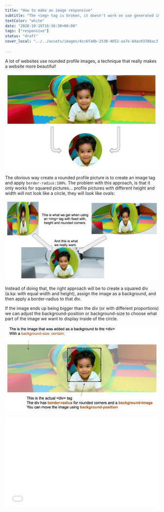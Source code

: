 ```yaml
---
title: "How to make an image responsive"
subtitle: "The <img> tag is broken, it doesn't work on use generated images because they loose proportions, here is how to work around it."
textColor: "white"
date: "2020-10-19T16:36:30+00:00"
tags: ["responsive"]
status: "draft"
cover_local: "../../assets/images/4cc6fa0b-2530-4052-aa7e-8dac03788ac3.png"

---
```


A lot of websites use rounded profile images, a technique that really makes a website more beautiful!

![Rounded Image Example](../../assets/images/9edb713a-3a80-442a-9fc5-dd5caa9da62fScreenShot20190524at114329AM.png)

The obvious way create a rounded profile picture is to create an image tag and apply `border-radius:100%`. The problem with this approach, is that it only works for squared pictures... profile pictures with different height and width will not look like a circle, they will look like ovals: 

![Image tag vs div with background-image](../../assets/images/596b5833-09a1-4ff0-8718-bc7ba4dd995dScreenShot20190524at42229PM.png)

Instead of doing that, the right approach will be to create a squared div (a.ka: with equal width and height), assign the image as a background, and then apply a border-radius to that div.

If the image ends up being bigger than the div (or with different proportions) we can adjust the background-position or background-size to choose what part of the image we want to display inside of the circle.

![Using background-image instead of image tag for reponsiveness](../../assets/images/1251c891-ac88-464f-ae58-5c9d7abe081cScreenShot20190524at121150PM.png)

<iframe width="100%" height="300" src="//jsfiddle.net/BreatheCode/Lge30ypv/4/embedded/html,css,result/dark/" allowfullscreen="allowfullscreen" allowpaymentrequest frameborder="0"></iframe>
